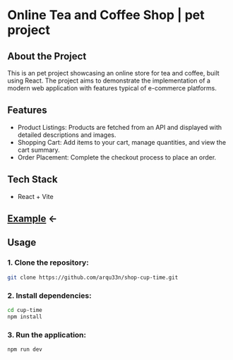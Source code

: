 # Online Tea and Coffee Shop | pet project

## About the Project

This is an pet project showcasing an online store for tea and coffee, built using React. The project aims to demonstrate the implementation of a modern web application with features typical of e-commerce platforms.

## Features

- Product Listings: Products are fetched from an API and displayed with detailed descriptions and images.
- Shopping Cart: Add items to your cart, manage quantities, and view the cart summary.
- Order Placement: Complete the checkout process to place an order.

## Tech Stack

- React + Vite

## [Example](https://shop-cup-time.vercel.app) <-

## Usage

### 1. Clone the repository:

```sh
git clone https://github.com/arqu33n/shop-cup-time.git
```

### 2. Install dependencies:

```sh
cd cup-time
npm install
```

### 3. Run the application:

```sh
npm run dev
```
